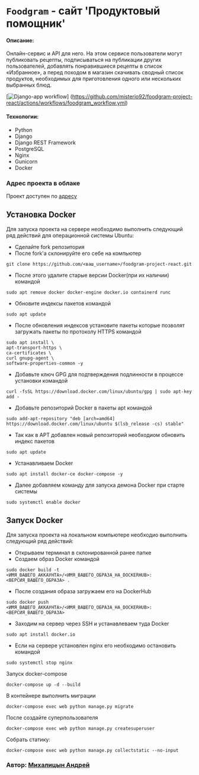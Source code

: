 # `Foodgram` - сайт 'Продуктовый помощник'
#### Описание:
 Онлайн-сервис и API для него. На этом сервисе пользователи могут публиковать рецепты, подписываться на публикации других пользователей, добавлять понравившиеся рецепты в список «Избранное»,
 а перед походом в магазин скачивать сводный список продуктов, необходимых для приготовления одного или нескольких выбранных блюд.

[![Django-app workflow](https://github.com/misterio92/foodgram-project-react/actions/workflows/foodgram_workflow.yml/badge.svg?branch=master)]
(https://github.com/misterio92/foodgram-project-react/actions/workflows/foodgram_workflow.yml)

#### Технологии:
- Python
- Django
- Django REST Framework
- PostgreSQL
- Nginx
- Gunicorn
- Docker

### Адрес проекта в облаке

Проект доступен по [адресу](http://51.250.31.177/) 

## Установка Docker
Для запуска проекта на cервере необходимо выполнить следующий ряд действий для операционной системы Ubuntu:
- Сделайте fork репозитория
- После fork'а склонируйте его себе на компьютер
```
git clone https://github.com/<ваш_username>/foodgram-project-react.git
```
- После этого удалите старые версии Docker(при их наличии) командой
```
sudo apt remove docker docker-engine docker.io containerd runc
```
- Обновите индексы пакетов командой 
```
sudo apt update
```
- После обновления индексов установите пакеты которые позволят загружать пакеты по протоколу HTTPS командой
```
sudo apt install \
apt-transport-https \
ca-certificates \
curl gnupg-agent \
software-properties-common -y
```
- Добавьте ключ GPG для подтверждения подлинности в процессе установки командой
```
curl -fsSL https://download.docker.com/linux/ubuntu/gpg | sudo apt-key add -
```
- Добавьте репозиторий Docker в пакеты apt командой
```
sudo add-apt-repository "deb [arch=amd64] https://download.docker.com/linux/ubuntu $(lsb_release -cs) stable"
```
- Так как в APT добавлен новый репозиторий необходиом обновить индекс пакетов
```
sudo apt update
```
- Устанавливаем Docker
```
sudo apt install docker-ce docker-compose -y
```
- Далее добавляем команду для запуска демона Docker при старте системы
```
sudo systemctl enable docker
```
## Запуск Docker
Для запуска проекта на локальном компьютере необходио выполнить следующий ряд действий:
- Открываем терминал в склонированной ранее папке
- Создаем образ Docker командой
```
sudo docker build -t <ИМЯ_ВАШЕГО_АККАУНТА>/<ИМЯ_ВАШЕГО_ОБРАЗА_НА_DOCKERHUB>:<ВЕРСИЯ_ВАШЕГО_ОБРАЗА> .
```
- После создания образа загружаем его на DockerHub
```
sudo docker push <ИМЯ_ВАШЕГО_АККАУНТА>/<ИМЯ_ВАШЕГО_ОБРАЗА_НА_DOCKERHUB>:<ВЕРСИЯ_ВАШЕГО_ОБРАЗА>
```
- Заходим на сервер через SSH и устанавлеваем туда Docker
```
sudo apt install docker.io
```
- Если на сервере установлен nginx его необходимо остановить командой
```
sudo systemctl stop nginx
```

Запуск docker-compose

```
docker-compose up -d --build
```

В контейнере выполнить миграции

```
docker-compose exec web python manage.py migrate
```

После создайте суперпользователя

```
docker-compose exec web python manage.py createsuperuser
```

Собрать статику:

```
docker-compose exec web python manage.py collectstatic --no-input
```

### Автор: [Михалицын Андрей](https://github.com/misterio92)

